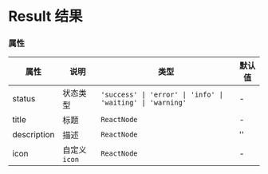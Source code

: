 # Result 结果

<code src="./demos/demo1.tsx"></code>

### 属性

| 属性        | 说明          | 类型                                                       | 默认值 |
| ----------- | ------------- | ---------------------------------------------------------- | ------ |
| status      | 状态类型      | `'success' \| 'error' \| 'info' \| 'waiting' \| 'warning'` | -      |
| title       | 标题          | `ReactNode`                                                | -      |
| description | 描述          | `ReactNode`                                                | ''     |
| icon        | 自定义 `icon` | `ReactNode`                                                | -      |
